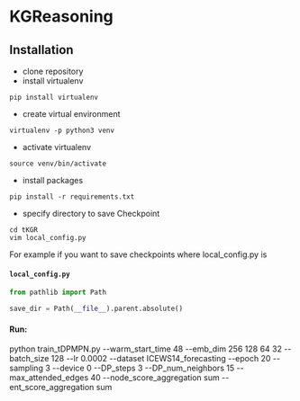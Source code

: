 # KGReasoning

## Installation

- clone repository
- install virtualenv
```
pip install virtualenv
```
- create virtual environment
```
virtualenv -p python3 venv
```
- activate virtualenv
```
source venv/bin/activate
```
- install packages
```
pip install -r requirements.txt
```
- specify directory to save Checkpoint
```
cd tKGR
vim local_config.py
```
For example if you want to save checkpoints where local_config.py is

#### **`local_config.py`**
```python
from pathlib import Path

save_dir = Path(__file__).parent.absolute()
```
#### Run:
python train_tDPMPN.py --warm_start_time 48 --emb_dim 256 128 64 32 --batch_size 128 --lr 0.0002 --dataset ICEWS14_forecasting --epoch 20 --sampling 3 --device 0 --DP_steps 3 --DP_num_neighbors 15 --max_attended_edges 40 --node_score_aggregation sum --ent_score_aggregation sum
